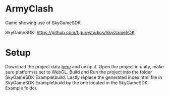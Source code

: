 # ArmyClash
Game showing use of SkyGameSDK.

SkyGameSDK: https://github.com/figurestudios/SkyGameSDK

# Setup
Download the project data [here](https://siasky.net/CAB3lqjME_59Lx8PfhV3hU4QMZAGA3UNy1FFhzTODEcryA) and unzip it. 
Open the project in unity, make sure platform is set to WebGL. 
Build and Run the project into the folder SkyGameSDK Example\build. 
Lastly replace the generated index.html file in SkyGameSDK Example\build by the one located in the SkyGameSDK Example folder.
